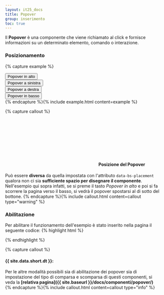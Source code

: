 ```yaml
---
layout: it25_docs
title: Popover
group: inserimento
toc: true
---
```


Il **Popover** è una componente che viene richiamato al click e fornisce informazioni su un determinato elemento, comando o interazione.

### Posizionamento

{% capture example %}
<div class="container">
  <div class="row">
    <div class="col-12 col-md-4 offset-md-4">
      <button type="button" class="btn btn-secondary" data-container="body" data-bs-toggle="popover" data-bs-placement="top"
        title="Titolo del Popover" data-bs-html="true"
        data-bs-content='Lorem ipsum dolor sit amet, consectetur adipiscing elit. Nunc vel finibus augue.
               <a href="#" class="popover-inner-link">More info</a>'>
        Popover in alto
      </button>
    </div>
  </div>
  <div class="row mt-4">
    <div class="col-12 col-md-4">
      <button type="button" class="btn btn-secondary" data-container="body" data-bs-toggle="popover" data-bs-placement="right"
        title="Titolo del Popover"
        data-bs-content="Lorem ipsum dolor sit amet, consectetur adipiscing elit. Nunc vel finibus augue.">
        Popover a sinistra
      </button>
    </div>
    <div class="col-12 col-md-4 offset-md-4">
      <button type="button" class="btn btn-secondary" data-container="body" data-bs-toggle="popover" data-bs-placement="left"
        title="Titolo del Popover"
        data-bs-content="Lorem ipsum dolor sit amet, consectetur adipiscing elit. Nunc vel finibus augue.">
        Popover a destra
      </button>
    </div>
  </div>
  <div class="row mt-4">
    <div class="col-12 col-md-4 offset-md-4">
      <button type="button" class="btn btn-secondary" data-container="body" data-bs-toggle="popover" data-bs-placement="bottom"
        data-bs-html="true"
        title="Titolo del Popover"
        data-bs-content='Lorem ipsum dolor sit amet, consectetur adipiscing elit. Nunc vel finibus augue.
               <a href="#" class="popover-inner-link">More info</a>'>
        Popover in basso
      </button>
    </div>
  </div>
</div>
{% endcapture %}{% include example.html content=example %}

{% capture callout %}

#### <svg class="icon icon-warning icon-lg"><use xlink:href="{{ site.baseurl }}/dist/svg/sprites.svg#it-warning-circle"></use></svg> Posizione del Popover

Può essere **diversa** da quella impostata con l'attributo `data-bs-placement` qualora non ci sia **sufficiente spazio per disegnare il componente**.  
Nell'esempio qui sopra infatti, se si preme il tasto _Popover in alto_ e poi si fa scorrere la pagina verso il basso, si vedrà il popover spostarsi al di sotto del bottone.
{% endcapture %}{% include callout.html content=callout type="warning" %}

### Abilitazione

Per abilitare il funzionamento dell'esempio è stato inserito nella pagina il seguente codice:
{% highlight html %}
<script>
  document.addEventListener("DOMContentLoaded", function() {
    var popoverTriggerList = [].slice.call(document.querySelectorAll('[data-bs-toggle="popover"]'))
    var popoverList = popoverTriggerList.map(function (popoverTriggerEl) {
      return new bootstrap.Popover(popoverTriggerEl)
    })
  })    
</script>
{% endhighlight %}


{% capture callout %}
#### {{ site.data.short.dt }}:
Per le altre modalità possibili sia di abilitazione dei popover sia di impostazione del tipo di comparsa e scomparsa di questi componenti, si veda la **[relativa pagina]({{ site.baseurl }}/docs/componenti/popover/)**
{% endcapture %}{% include callout.html content=callout type="info" %}

  
<script>
  document.addEventListener("DOMContentLoaded", function() {
    var popoverTriggerList = [].slice.call(document.querySelectorAll('[data-bs-toggle="popover"]'))
    var popoverList = popoverTriggerList.map(function (popoverTriggerEl) {
      return new bootstrap.Popover(popoverTriggerEl)
    })
  })    
</script>
